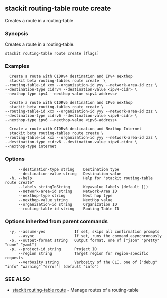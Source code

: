 ## stackit routing-table route create

Creates a route in a routing-table

### Synopsis

Creates a route in a routing-table.

```
stackit routing-table route create [flags]
```

### Examples

```
  Create a route with CIDRv4 destination and IPv4 nexthop
  stackit beta routing-tables route create  \ 
--routing-table-id xxx --organization-id yyy --network-area-id zzz \
--destination-type cidrv4 --destination-value <ipv4-cidr> \
--nexthop-type ipv4 --nexthop-value <ipv4-address>

  Create a route with CIDRv6 destination and IPv6 nexthop
  stackit beta routing-tables route create \
--routing-table-id xxx --organization-id yyy --network-area-id zzz \
--destination-type cidrv6 --destination-value <ipv6-cidr> \
--nexthop-type ipv6 --nexthop-value <ipv6-address>

  Create a route with CIDRv6 destination and Nexthop Internet
  stackit beta routing-tables route create \
--routing-table-id xxx --organization-id yyy --network-area-id zzz \
--destination-type cidrv6 --destination-value <ipv6-cidr> \
--nexthop-type internet
```

### Options

```
      --destination-type string    Destination type
      --destination-value string   Destination value
  -h, --help                       Help for "stackit routing-table route create"
      --labels stringToString      Key=value labels (default [])
      --network-area-id string     Network-Area ID
      --nexthop-type string        Next hop type
      --nexthop-value string       NextHop value
      --organization-id string     Organization ID
      --routing-table-id string    Routing-Table ID
```

### Options inherited from parent commands

```
  -y, --assume-yes             If set, skips all confirmation prompts
      --async                  If set, runs the command asynchronously
  -o, --output-format string   Output format, one of ["json" "pretty" "none" "yaml"]
  -p, --project-id string      Project ID
      --region string          Target region for region-specific requests
      --verbosity string       Verbosity of the CLI, one of ["debug" "info" "warning" "error"] (default "info")
```

### SEE ALSO

* [stackit routing-table route](./stackit_routing-table_route.md)	 - Manage routes of a routing-table

